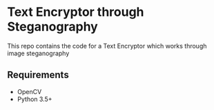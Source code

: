 # Text Encryptor through Steganography
This repo contains the code for a Text Encryptor which works through image steganography

## Requirements

* OpenCV
* Python 3.5+